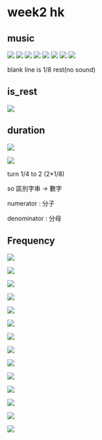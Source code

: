 # week2 hk

## music

![](1.png)
![](2.png)
![](3.png)
![](4.png)
![](5.png)
![](6.png)
![](7.png)
![](8.png)

blank line is 1/8 rest(no sound)

## is_rest

![](9.png)

## duration

![](10.png)

![](11.png)

turn 1/4 to 2 (2*1/8)

so 區別字串 -> 數字

numerator : 分子

denominator : 分母

## Frequency

![](12.png)

![](13.png)

![](14.png)

![](15.png)

![](16.png)

![](17.png)

![](18.png)

![](19.png)

![](20.png)

![](21.png)

![](22.png)

![](23.png)

![](24.png)

![](25.png)
